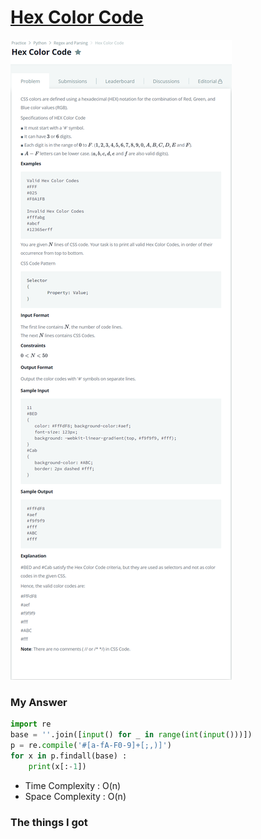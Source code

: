 # [Hex Color Code](https://www.hackerrank.com/challenges/hex-color-code/problem)

![image](Problem.png)



### My Answer

```python
import re
base = ''.join([input() for _ in range(int(input()))])
p = re.compile('#[a-fA-F0-9]+[;,)]')
for x in p.findall(base) : 
    print(x[:-1])
```

* Time Complexity : O(n)
* Space Complexity : O(n)



### The things I got
